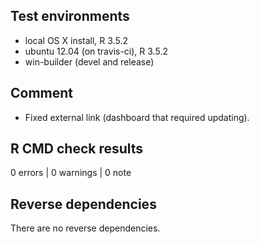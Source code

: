 
## Test environments

* local OS X install, R 3.5.2
* ubuntu 12.04 (on travis-ci), R 3.5.2
* win-builder (devel and release)

## Comment

* Fixed external link (dashboard that required updating).

## R CMD check results

0 errors | 0 warnings | 0 note


## Reverse dependencies

There are no reverse dependencies.

